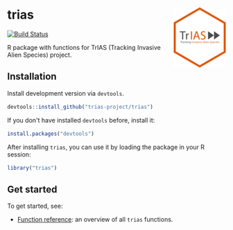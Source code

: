 # trias <img src="man/figures/logo.png" align="right" alt="" width="120">

[![Build Status](https://travis-ci.org/trias-project/trias.svg?branch=master)](https://travis-ci.org/trias-project/trias)

R package with functions for TrIAS (Tracking Invasive Alien Species) project. 

## Installation

Install development version via `devtools`.

```r
devtools::install_github("trias-project/trias")
```

If you don't have installed `devtools` before, install it:

```r
install.packages("devtools")
```

After installing `trias`, you can use it by loading the package in your R session:

```r
library("trias")
```

## Get started

To get started, see:

* [Function reference](https://trias-project.github.io/trias/reference/index.html): an overview of all `trias` functions.
